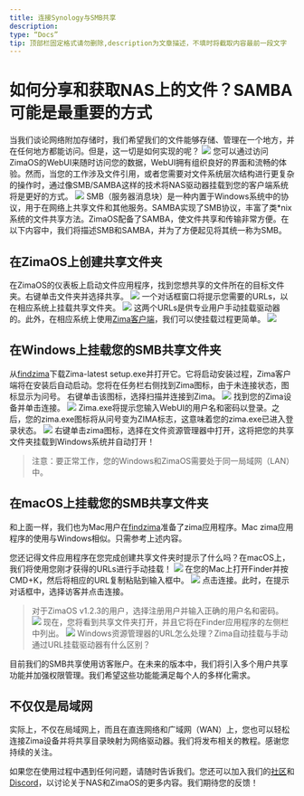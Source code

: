 ```yaml
---
title: 连接Synology与SMB共享
description:
type: “Docs”
tip: 顶部栏固定格式请勿删除,description为文章描述，不填时将截取内容最前一段文字
---
```

# 如何分享和获取NAS上的文件？SAMBA可能是最重要的方式
当我们谈论网络附加存储时，我们希望我们的文件能够存储、管理在一个地方，并在任何地方都能访问。但是，这一切是如何实现的呢？
![](https://manage.icewhale.io/api/static/docs/1727149654477_image.png)
您可以通过访问ZimaOS的WebUI来随时访问您的数据，WebUI拥有组织良好的界面和流畅的体验。然而，当您的工作涉及文件引用，或者您需要对文件系统层次结构进行更复杂的操作时，通过像SMB/SAMBA这样的技术将NAS驱动器挂载到您的客户端系统将是更好的方式。
![](https://manage.icewhale.io/api/static/docs/1727149678738_image.png)
SMB（服务器消息块）是一种内置于Windows系统中的协议，用于在网络上共享文件和其他服务。SAMBA实现了SMB协议，丰富了类*nix系统的文件共享方法。ZimaOS配备了SAMBA，使文件共享和传输非常方便。在以下内容中，我们将描述SMB和SAMBA，并为了方便起见将其统一称为SMB。
## 在ZimaOS上创建共享文件夹
在ZimaOS的仪表板上启动文件应用程序，找到您想共享的文件所在的目标文件夹。右键单击文件夹并选择共享。
![](https://manage.icewhale.io/api/static/docs/1727149714447_image.png)
一个对话框窗口将提示您需要的URLs，以在相应系统上挂载共享文件夹。
![](https://manage.icewhale.io/api/static/docs/1727149728058_image.png)
这两个URLs是供专业用户手动挂载驱动器的。此外，在相应系统上使用[Zima客户端](https://findzima.com/)，我们可以使挂载过程更简单。
![](https://manage.icewhale.io/api/static/docs/1727149849839_image.png)
## 在Windows上挂载您的SMB共享文件夹
从[findzima](https://findzima.com/)下载Zima-latest setup.exe并打开它。它将启动安装过程，Zima客户端将在安装后自动启动。您将在任务栏右侧找到Zima图标，由于未连接状态，图标显示为问号。
右键单击该图标，选择扫描并连接到Zima。
![](https://manage.icewhale.io/api/static/docs/1727149936501_image.png)
找到您的Zima设备并单击连接。
![](https://manage.icewhale.io/api/static/docs/1727149952959_image.png)
Zima.exe将提示您输入WebUI的用户名和密码以登录。之后，您的zima.exe图标将从问号变为ZIMA标志，这意味着您的zima.exe已进入登录状态。
![](https://manage.icewhale.io/api/static/docs/1727149972815_image.png)
右键单击zima图标，选择在文件资源管理器中打开，这将把您的共享文件夹挂载到Windows系统并自动打开！

> 注意：要正常工作，您的Windows和ZimaOS需要处于同一局域网（LAN）中。
## 在macOS上挂载您的SMB共享文件夹
和上面一样，我们也为Mac用户在[findzima](https://findzima.com/)准备了zima应用程序。Mac zima应用程序的使用与Windows相似。只需参考上述内容。

您还记得文件应用程序在您完成创建共享文件夹时提示了什么吗？在macOS上，我们将使用您刚才获得的URLs进行手动挂载！
![](https://manage.icewhale.io/api/static/docs/1727150063996_image.png)
在您的Mac上打开Finder并按CMD+K，然后将相应的URL复制粘贴到输入框中。
![](https://manage.icewhale.io/api/static/docs/1727150080211_image.png)
点击连接。此时，在提示对话框中，选择访客并点击连接。

> 对于ZimaOS v1.2.3的用户，选择注册用户并输入正确的用户名和密码。
![](https://manage.icewhale.io/api/static/docs/1727150117572_image.png)
现在，您将看到共享文件夹打开，并且它将在Finder应用程序的左侧栏中列出。
![](https://manage.icewhale.io/api/static/docs/1727150133237_image.png)
> Windows资源管理器的URL怎么处理？Zima自动挂载与手动通过URL挂载驱动器有什么区别？

目前我们的SMB共享使用访客账户。在未来的版本中，我们将引入多个用户共享功能并加强权限管理。我们希望这些功能能满足每个人的多样化需求。
## 不仅仅是局域网
实际上，不仅在局域网上，而且在直连网络和广域网（WAN）上，您也可以轻松连接Zima设备并将共享目录映射为网络驱动器。我们将发布相关的教程。感谢您持续的关注。

如果您在使用过程中遇到任何问题，请随时告诉我们。您还可以加入我们的[社区](https://community.zimaspace.com/)和[Discord](https://discord.com/invite/uuNfKzG5)，以讨论关于NAS和ZimaOS的更多内容。我们期待您的反馈！
